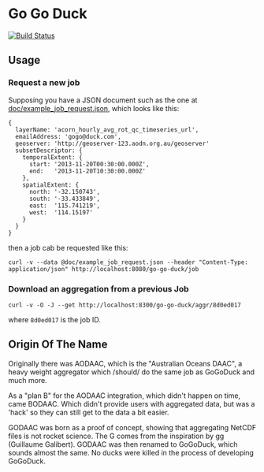 # Go Go Duck

[![Build Status](https://travis-ci.org/aodn/go-go-duck.png?branch=master)](https://travis-ci.org/aodn/go-go-duck)

## Usage

### Request a new job

Supposing you have a JSON document such as the one at [doc/example_job_request.json](doc/example_job_request.json), which looks like this:

```
{
  layerName: 'acorn_hourly_avg_rot_qc_timeseries_url',
  emailAddress: 'gogo@duck.com',
  geoserver: 'http://geoserver-123.aodn.org.au/geoserver'
  subsetDescriptor: {
    temporalExtent: {
      start: '2013-11-20T00:30:00.000Z',
      end:   '2013-11-20T10:30:00.000Z'
    },
    spatialExtent: {
      north: '-32.150743',
      south: '-33.433849',
      east:  '115.741219',
      west:  '114.15197'
    }
  }
}
```

then a job cab be requested like this:

```
curl -v --data @doc/example_job_request.json --header "Content-Type: application/json" http://localhost:8080/go-go-duck/job
```

### Download an aggregation from a previous Job

```
curl -v -O -J --get http://localhost:8300/go-go-duck/aggr/8d0ed017
```

where `8d0ed017` is the job ID.

## Origin Of The Name

Originally there was AODAAC, which is the "Australian Oceans DAAC", a heavy
weight aggregator which /should/ do the same job as GoGoDuck and much more.

As a "plan B" for the AODAAC integration, which didn't happen on time, came
BODAAC. Which didn't provide users with aggregated data, but was a 'hack' so
they can still get to the data a bit easier.

GODAAC was born as a proof of concept, showing that aggregating NetCDF files is
not rocket science. The G comes from the inspiration by gg (Guillaume Galibert).
GODAAC was then renamed to GoGoDuck, which sounds almost the same. No ducks
were killed in the process of developing GoGoDuck.
